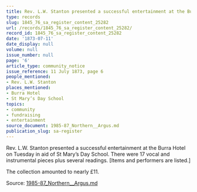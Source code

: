 ```yaml
---
title: Rev. L.W. Stanton presented a successful entertainment at the Burra Hotel
type: records
slug: 1845_76_sa_register_content_25282
url: /records/1845_76_sa_register_content_25282/
record_id: 1845_76_sa_register_content_25282
date: '1873-07-11'
date_display: null
volume: null
issue_number: null
page: '6'
article_type: community_notice
issue_reference: 11 July 1873, page 6
people_mentioned:
- Rev. L.W. Stanton
places_mentioned:
- Burra Hotel
- St Mary’s Day School
topics:
- community
- fundraising
- entertainment
source_document: 1985-87_Northern__Argus.md
publication_slug: sa-register
---
```


Rev. L.W. Stanton presented a successful entertainment at the Burra Hotel on Tuesday in aid of St Mary’s Day School.  There were 17 vocal and instrumental pieces plus several readings.  [Items and performers are listed.]

The collection amounted to nearly £11.

Source: [1985-87_Northern__Argus.md](/downloads/markdown/1985-87_Northern__Argus.md)
